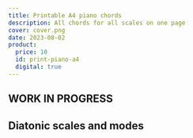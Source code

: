 ```yaml
---
title: Printable A4 piano chords
description: All chords for all scales on one page
cover: cover.png
date: 2023-08-02
product:
  price: 10
  id: print-piano-a4
  digital: true
---
```


## WORK IN PROGRESS

<script setup>
import PrintKeys  from '../PrintKeys.vue'
import PianoChords from './PianoChords.vue'
</script>

## Diatonic scales and modes

<print-keys pitch="4" type="major" chroma="1001010010110" class="max-w-70" letters="true"/>
<piano-chords width="100%" class="max-w-55ch" />
<!-- <save-svg svg="diatonic"/>
<save-pdf svg="diatonic"/> -->

